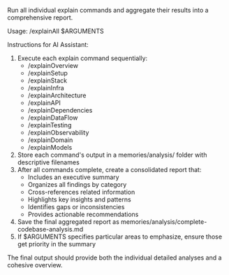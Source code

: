 Run all individual explain commands and aggregate their results into a comprehensive report.

Usage: /explainAll $ARGUMENTS

Instructions for AI Assistant:
1. Execute each explain command sequentially:
   - /explainOverview
   - /explainSetup
   - /explainStack
   - /explainInfra
   - /explainArchitecture
   - /explainAPI
   - /explainDependencies
   - /explainDataFlow
   - /explainTesting
   - /explainObservability
   - /explainDomain
   - /explainModels
2. Store each command's output in a memories/analysis/ folder with descriptive filenames
3. After all commands complete, create a consolidated report that:
   - Includes an executive summary
   - Organizes all findings by category
   - Cross-references related information
   - Highlights key insights and patterns
   - Identifies gaps or inconsistencies
   - Provides actionable recommendations
4. Save the final aggregated report as memories/analysis/complete-codebase-analysis.md
5. If $ARGUMENTS specifies particular areas to emphasize, ensure those get priority in the summary

The final output should provide both the individual detailed analyses and a cohesive overview.